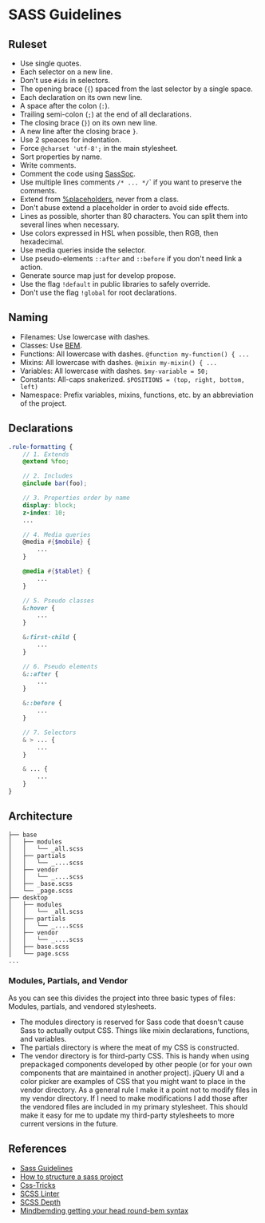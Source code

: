 # SASS Guidelines

## Ruleset

- Use single quotes.
- Each selector on a new line.
- Don't use `#ids` in selectors.
- The opening brace (`{`) spaced from the last selector by a single
  space.
- Each declaration on its own new line.
- A space after the colon (`:`).
- Trailing semi-colon (`;`) at the end of all declarations.
- The closing brace (`}`) on its own new line.
- A new line after the closing brace `}`.
- Use 2 speaces for indentation.
- Force `@charset 'utf-8';` in the main stylesheet.
- Sort properties by name.
- Write comments.
- Comment the code using [SassSoc](http://sassdoc.com/).
- Use multiple lines comments `/* ... */`\` if you want to preserve
  the comments.
- Extend from
  [%placeholders](http://blog.teamtreehouse.com/extending-placeholder-selectors-with-sass/),
  never from a class.
- Don't abuse extend a placeholder in order to avoid side effects.
- Lines as possible, shorter than 80 characters. You can split them
  into several lines when necessary.
- Use colors expressed in HSL when possible, then RGB, then
  hexadecimal.
- Use media queries inside the selector.
- Use pseudo-elements `::after` and `::before` if you don't need link
  a action.
- Generate source map just for develop propose.
- Use the flag `!default` in public libraries to safely override.
- Don't use the flag `!global` for root declarations.

## Naming

- Filenames: Use lowercase with dashes.
- Classes: Use [BEM](http://getbem.com/naming/).
- Functions: All lowercase with dashes. `@function my-function() { ...`
- Mixins: All lowercase with dashes. `@mixin my-mixin() { ...`
- Variables: All lowercase with dashes. `$my-variable = 50;`
- Constants: All-caps snakerized.
  `$POSITIONS = (top, right, bottom, left)`
- Namespace: Prefix variables, mixins, functions, etc. by an
  abbreviation of the project.

## Declarations

```scss
.rule-formatting {
    // 1. Extends
    @extend %foo;

    // 2. Includes
    @include bar(foo);

    // 3. Properties order by name
    display: block;
    z-index: 10;
    ...

    // 4. Media queries
    @media #{$mobile} {
        ...
    }

    @media #{$tablet} {
        ...
    }

    // 5. Pseudo classes
    &:hover {
        ...
    }

    &:first-child {
        ...
    }

    // 6. Pseudo elements
    &::after {
        ...
    }

    &::before {
        ...
    }

    // 7. Selectors
    & > ... {
        ...
    }

    & ... {
        ...
    }
}
```

## Architecture

```text
├── base
│   ├── modules
│   │   └── _all.scss
│   ├── partials
│   │   └── _....scss
│   ├── vendor
│   │   └── _....scss
│   ├── _base.scss
│   └── _page.scss
├── desktop
│   ├── modules
│   │   └── _all.scss
│   ├── partials
│   │   └── _....scss
│   ├── vendor
│   │   └── _....scss
│   ├── base.scss
│   └── page.scss
...
```

### Modules, Partials, and Vendor

As you can see this divides the project into three basic types of files:
Modules, partials, and vendored stylesheets.

- The modules directory is reserved for Sass code that doesn't cause
  Sass to actually output CSS. Things like mixin declarations,
  functions, and variables.
- The partials directory is where the meat of my CSS is constructed.
- The vendor directory is for third-party CSS. This is handy when
  using prepackaged components developed by other people (or for your
  own components that are maintained in another project). jQuery UI
  and a color picker are examples of CSS that you might want to place
  in the vendor directory. As a general rule I make it a point not to
  modify files in my vendor directory. If I need to make modifications
  I add those after the vendored files are included in my primary
  stylesheet. This should make it easy for me to update my third-party
  stylesheets to more current versions in the future.

## References

- [Sass Guidelines](https://sass-guidelin.es)
- [How to structure a sass project](http://thesassway.com/beginner/how-to-structure-a-sass-project)
- [Css-Tricks](https://css-tricks.com/sass-style-guide/)
- [SCSS Linter](https://github.com/brigade/scss-lint)
- [SCSS Depth](https://smacss.com/book/applicability)
- [Mindbemding getting your head round-bem syntax][bem]

[bem]: http://csswizardry.com/2013/01/mindbemding-getting-your-head-round-bem-syntax/